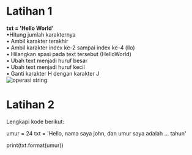 # Latihan 1
**txt = 'Hello World'**
\
•Hitung jumlah karakternya
\
• Ambil karakter terakhir
\
• Ambil karakter index ke-2 sampai index ke-4 (llo)
\
• Hilangkan spasi pada text tersebut (HelloWorld)
\
• Ubah text menjadi huruf besar
\
• Ubah text menjadi huruf kecil
\
• Ganti karakter H dengan karakter J
\
![operasi string](https://user-images.githubusercontent.com/116176746/209681807-becd6b5a-1152-49c3-940f-fabe9e382d66.png)

# Latihan 2
Lengkapi kode berikut:
>
umur = 24
txt = 'Hello, nama saya john, dan umur saya adalah
... tahun'

print(txt.format(umur))


